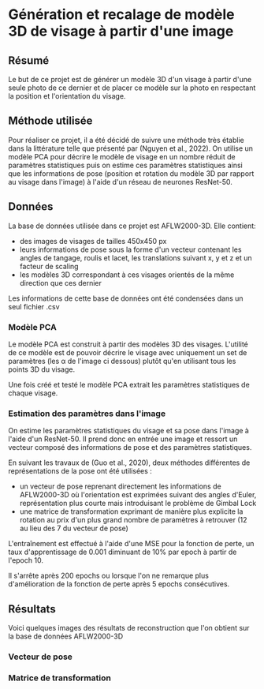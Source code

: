 # Génération et recalage de modèle 3D de visage à partir d'une image

## Résumé

Le but de ce projet est de générer un modèle 3D d'un visage à partir d'une seule photo de ce dernier et de placer ce modèle sur la photo en respectant la position et l'orientation du visage. 

## Méthode utilisée

Pour réaliser ce projet, il a été décidé de suivre une méthode très établie dans la littérature telle que présenté par (Nguyen et al., 2022). On utilise un modèle PCA pour décrire le modèle de visage en un nombre réduit de paramètres statistiques puis on estime ces paramètres statistiques ainsi que les informations de pose (position et rotation du modèle 3D par rapport au visage dans l'image) à l'aide d'un réseau de neurones ResNet-50. 

## Données

La base de données utilisée dans ce projet est AFLW2000-3D. Elle contient:

- des images de visages de tailles 450x450 px
- leurs informations de pose sous la forme d'un vecteur contenant les angles de tangage, roulis et lacet, les translations suivant x, y et z et un facteur de scaling
- les modèles 3D correspondant à ces visages orientés de la même direction que ces dernier

Les informations de cette base de données ont été condensées dans un seul fichier .csv 

### Modèle PCA

Le modèle PCA est construit à partir des modèles 3D des visages. L'utilité de ce modèle est de pouvoir décrire le visage avec uniquement un set de paramètres (les α de l'image ci dessous) plutôt qu'en utilisant tous les points 3D du visage. 

<photo>

Une fois créé et testé le modèle PCA extrait les paramètres statistiques de chaque visage. 

### Estimation des paramètres dans l'image

On estime les paramètres statistiques du visage et sa pose dans l'image à l'aide d'un ResNet-50. Il prend donc en entrée une image et ressort un vecteur composé des informations de pose et des paramètres statistiques. 

<photo>

En suivant les travaux de (Guo et al., 2020), deux méthodes différentes de représentations de la pose ont été utilisées : 
- un vecteur de pose reprenant directement les informations de AFLW2000-3D où l'orientation est exprimées suivant des angles d'Euler, représentation plus courte mais introduisant le problème de Gimbal Lock
- une matrice de transformation exprimant de manière plus explicite la rotation au prix d'un plus grand nombre de paramètres à retrouver (12 au lieu des 7 du vecteur de pose) 
   
L'entraînement est effectué à l'aide d'une MSE pour la fonction de perte, un taux d'apprentissage de 0.001 diminuant de 10% par epoch à partir de l'epoch 10. 

Il s'arrête après 200 epochs ou lorsque l'on ne remarque plus d'amélioration de la fonction de perte après 5 epochs consécutives. 

## Résultats

Voici quelques images des résultats de reconstruction que l'on obtient sur la base de données AFLW2000-3D

### Vecteur de pose

### Matrice de transformation 



